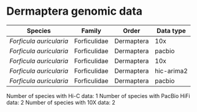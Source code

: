 # Dermaptera genomic data

| Species | Family | Order | Data type |
| -- | --- | --- | --- |
| *Forficula auricularia* | Forficulidae | Dermaptera | 10x |
| *Forficula auricularia* | Forficulidae | Dermaptera | pacbio |
| *Forficula auricularia* | Forficulidae | Dermaptera | 10x |
| *Forficula auricularia* | Forficulidae | Dermaptera | hic-arima2 |
| *Forficula auricularia* | Forficulidae | Dermaptera | pacbio |

Number of species with Hi-C data: 1
Number of species with PacBio HiFi data: 2
Number of species with 10X data: 2

